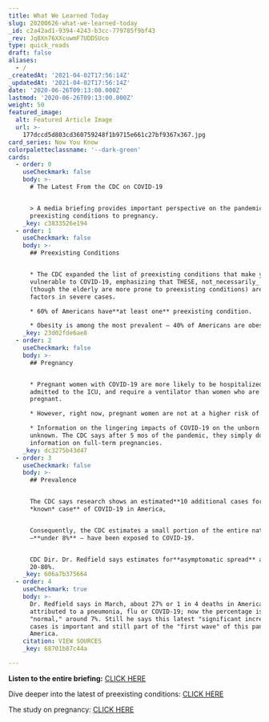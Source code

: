```yaml
---
title: What We Learned Today
slug: 20200626-what-we-learned-today
_id: c2a42ad1-9394-4243-b3cc-779785f9bf43
_rev: Jq8Xn76XXcuwmF7UDDSUco
type: quick_reads
draft: false
aliases:
  - /
_createdAt: '2021-04-02T17:56:14Z'
_updatedAt: '2021-04-02T17:56:14Z'
date: '2020-06-26T09:13:00.000Z'
lastmod: '2020-06-26T09:13:00.000Z'
weight: 50
featured_image:
  alt: Featured Article Image
  url: >-
    177dccd5d803cd360759248f1b9715e661c27bf9367x367.jpg
card_series: Now You Know
colorpaletteclassname: '--dark-green'
cards:
  - order: 0
    useCheckmark: false
    body: >-
      # The Latest From the CDC on COVID-19


      > A media briefing provides important perspective on the pandemic, from
      preexisting conditions to pregnancy.
    _key: c3833526e194
  - order: 1
    useCheckmark: false
    body: >-
      ## Preexisting Conditions


      * The CDC expanded the list of preexisting conditions that make you more
      vulnerable to COVID-19, emphasizing that THESE, not_necessarily_ age
      (though the elderly are more prone to preexisting conditions) are crucial
      factors in severe cases.

      * 60% of Americans have**at least one** preexisting condition.

      * Obesity is among the most prevalent – 40% of Americans are obese.
    _key: 23d02fde6ae8
  - order: 2
    useCheckmark: false
    body: >-
      ## Pregnancy


      * Pregnant women with COVID-19 are more likely to be hospitalized,
      admitted to the ICU, and require a ventilator than women who are not
      pregnant.

      * However, right now, pregnant women are not at a higher risk of death.

      * Information on the lingering impacts of COVID-19 on the unborn remain
      unknown. The CDC says after 5 mos of the pandemic, they simply don’t have
      information on full-term pregnancies.
    _key: dc3275b43d47
  - order: 3
    useCheckmark: false
    body: >-
      ## Prevalence


      The CDC says research shows an estimated**10 additional cases for each
      *known* case** of COVID-19 in America,


      Consequently, the CDC estimates a small portion of the entire nation
      –**under 8%** – have been exposed to COVID-19.


      CDC Dir. Dr. Redfield says estimates for**asymptomatic spread** are btwn
      20-80%.
    _key: 606a7b375664
  - order: 4
    useCheckmark: true
    body: >-
      Dr. Redfield says in March, about 27% or 1 in 4 deaths in America were
      attributed to a pneumonia, flu or COVID-19; now the percentage is more
      "normal," around 7%. Still he says this latest "significant increase" of
      cases is important and still part of the "first wave" of this pandemic in
      America.
    citation: VIEW SOURCES
    _key: 68701b87c44a

---
```

**Listen to the entire briefing:** [CLICK HERE](https://www.cdc.gov/media/releases/2020/a0625-covid-19-update.html)

Dive deeper into the latest of preexisting conditions: [CLICK HERE](https://www.cdc.gov/coronavirus/2019-ncov/need-extra-precautions/people-at-increased-risk.html?CDC_AA_refVal=https%3A%2F%2Fwww.cdc.gov%2Fcoronavirus%2F2019-ncov%2Fneed-extra-precautions%2Fpeople-at-higher-risk.html)

The study on pregnancy: [CLICK HERE](https://www.cdc.gov/mmwr/volumes/69/wr/mm6925a1.htm?s_cid=mm6925a1_w)
